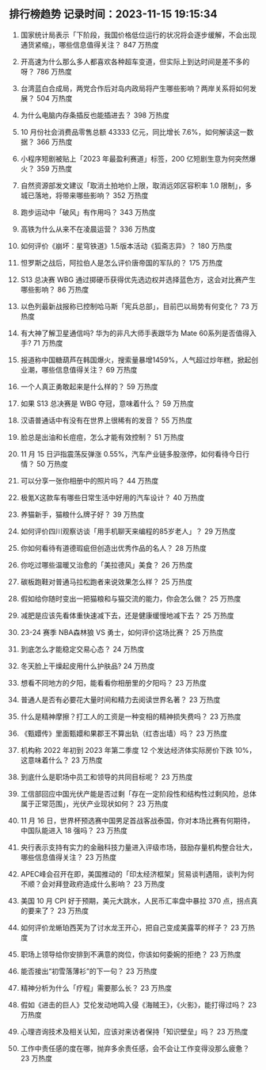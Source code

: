 
## 排行榜趋势 记录时间：2023-11-15 19:15:34
  
  1. 国家统计局表示「下阶段，我国价格低位运行的状况将会逐步缓解，不会出现通货紧缩」，哪些信息值得关注？ 847 万热度
    
  2. 开高速为什么那么多人都喜欢各种超车变道，但实际上到达时间是差不多的呀？ 786 万热度
    
  3. 台湾蓝白合成局，两党合作后对岛内政局将产生哪些影响？两岸关系将如何发展？ 504 万热度
    
  4. 为什么电脑内存条插反也能插进去？ 398 万热度
    
  5. 10 月份社会消费品零售总额 43333 亿元，同比增长 7.6%，如何解读这一数据？ 366 万热度
    
  6. 小程序短剧被贴上「2023 年最盈利赛道」标签，200 亿短剧生意为何突然爆火？ 359 万热度
    
  7. 自然资源部发文建议「取消土拍地价上限，取消远郊区容积率 1.0 限制」，多城已落地，将带来哪些影响？ 352 万热度
    
  8. 跑步运动中「破风」有作用吗？ 343 万热度
    
  9. 高铁为什么从来不在凌晨运营？ 336 万热度
    
  10. 如何评价《崩坏：星穹铁道》1.5版本活动《狐斋志异》？ 180 万热度
    
  11. 怛罗斯之战后，阿拉伯人是怎么评价唐帝国的军队的？ 175 万热度
    
  12. S13 总决赛 WBG 通过掷硬币获得优先选边权并选择蓝色方，这会对比赛产生哪些影响？ 86 万热度
    
  13. 以色列最新战报称已控制哈马斯「宪兵总部」，目前巴以局势有何变化？ 73 万热度
    
  14. 有大神了解卫星通信吗? 华为的非凡大师手表跟华为 Mate 60系列是否值得入手? 71 万热度
    
  15. 报道称中国糖葫芦在韩国爆火，搜索量暴增1459%，人气超过炒年糕，掀起创业潮，哪些信息值得关注？ 69 万热度
    
  16. 一个人真正勇敢起来是什么样的？ 59 万热度
    
  17. 如果 S13 总决赛是 WBG 夺冠，意味着什么？ 59 万热度
    
  18. 汉语普通话中有没有在世界上很稀有的发音？ 55 万热度
    
  19. 脸总是出油和长痘痘，怎么才能有效控制？ 51 万热度
    
  20. 11 月 15 日沪指震荡反弹涨 0.55%，汽车产业链多股涨停，如何看待今日行情？ 50 万热度
    
  21. 可以分享一张你相册中的照片吗？ 44 万热度
    
  22. 极氪X这款车有哪些日常生活中好用的汽车设计？ 40 万热度
    
  23. 养猫新手，猫粮什么牌子好？ 39 万热度
    
  24. 如何评价四川观察访谈「用手机聊天来编程的85岁老人」？ 29 万热度
    
  25. 你如何看待有道德瑕疵但创造出优秀作品的名人？ 28 万热度
    
  26. 你吃过哪些温暖又治愈的「美拉德风」美食？ 26 万热度
    
  27. 碳板跑鞋对普通马拉松跑者来说效果怎么样？ 25 万热度
    
  28. 假如给你随时变出一把猫粮和与猫交流的能力，你会怎么做？ 25 万热度
    
  29. 减肥是应该先看体重快速减下去，还是健康缓慢地减下去？ 25 万热度
    
  30. 23-24 赛季 NBA森林狼 VS 勇士，如何评价这场比赛？ 25 万热度
    
  31. 到底怎么才能稳定交易心态？ 24 万热度
    
  32. 冬天脸上干燥起皮用什么护肤品? 24 万热度
    
  33. 想看不同地方的夕阳，能看看你相册里的夕阳吗？ 23 万热度
    
  34. 普通人是否有必要花大量时间和精力去阅读世界名著？ 23 万热度
    
  35. 什么是精神摩擦？打工人的工资是一种变相的精神损失费吗？ 23 万热度
    
  36. 《甄嬛传》里面甄嬛和果郡王不算出轨（红杏出墙）吗？ 23 万热度
    
  37. 机构称 2022 年初到 2023 年第二季度 12 个发达经济体实际房价下跌 10%，这意味着什么？ 23 万热度
    
  38. 到底什么是职场中员工和领导的共同目标呢？ 23 万热度
    
  39. 工信部回应中国光伏产能是否过剩「存在一定阶段性和结构性过剩风险，总体属于正常范围」，光伏产业现状如何？ 23 万热度
    
  40. 11 月 16 日，世界杯预选赛中国男足首战客战泰国，你对本场比赛有何期待，中国队能进入 18 强吗？ 23 万热度
    
  41. 央行表示支持有实力的金融科技力量进入评级市场，鼓励存量机构整合壮大，哪些信息值得关注？ 23 万热度
    
  42. APEC峰会召开在即，美国推动的「印太经济框架」贸易谈判遇阻，谈判为何不顺？会对拜登政府造成什么影响？ 23 万热度
    
  43. 美国 10 月 CPI 好于预期，美元大跳水，人民币汇率盘中暴拉 370 点，拐点真的要来了？ 23 万热度
    
  44. 如何评价龙蜥珀西芙为了讨水龙王开心，把自己变成美露莘的样子？ 23 万热度
    
  45. 职场上领导给你安排到不满意的岗位，你该如何委婉的拒绝？ 23 万热度
    
  46. 能否接出“初雪落薄衫”的下一句？ 23 万热度
    
  47. 精神分析为什么「疗程」需要那么长？ 23 万热度
    
  48. 假如《进击的巨人》艾伦发动地鸣入侵《海贼王》，《火影》，能打得过吗？ 23 万热度
    
  49. 心理咨询技术及相关认知，应该对来访者保持「知识壁垒」吗？ 23 万热度
    
  50. 工作中责任感的度在哪，抛弃多余责任感，会不会让工作变得没那么疲惫？ 23 万热度
    